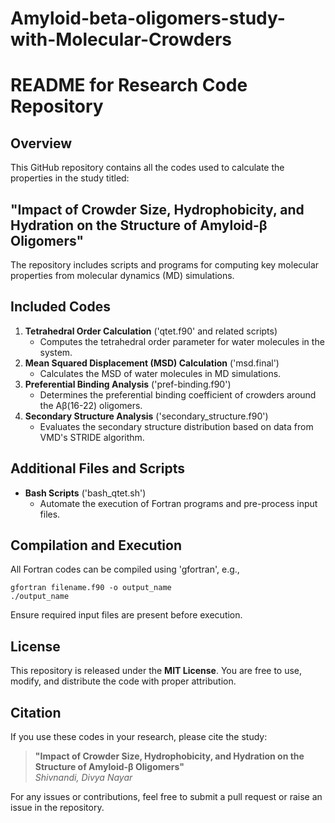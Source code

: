 # Amyloid-beta-oligomers-study-with-Molecular-Crowders


# README for Research Code Repository

## Overview
This GitHub repository contains all the codes used to calculate the properties in the study titled:

## "Impact of Crowder Size, Hydrophobicity, and Hydration on the Structure of Amyloid-β Oligomers"

The repository includes scripts and programs for computing key molecular properties from molecular dynamics (MD) simulations.

## Included Codes
1. **Tetrahedral Order Calculation** ('qtet.f90' and related scripts)
   - Computes the tetrahedral order parameter for water molecules in the system.
2. **Mean Squared Displacement (MSD) Calculation** ('msd.final')
   - Calculates the MSD of water molecules in MD simulations.
3. **Preferential Binding Analysis** ('pref-binding.f90')
   - Determines the preferential binding coefficient of crowders around the Aβ(16-22) oligomers.
4. **Secondary Structure Analysis** ('secondary_structure.f90')
   - Evaluates the secondary structure distribution based on data from VMD's STRIDE algorithm.

## Additional Files and Scripts
- **Bash Scripts** ('bash_qtet.sh')
  - Automate the execution of Fortran programs and pre-process input files.


## Compilation and Execution
All Fortran codes can be compiled using 'gfortran', e.g.,

    gfortran filename.f90 -o output_name
    ./output_name

Ensure required input files are present before execution.

## License
This repository is released under the **MIT License**. You are free to use, modify, and distribute the code with proper attribution.

## Citation  
If you use these codes in your research, please cite the study:  
> **"Impact of Crowder Size, Hydrophobicity, and Hydration on the Structure of Amyloid-β Oligomers"**  
> *Shivnandi, Divya Nayar*  

For any issues or contributions, feel free to submit a pull request or raise an issue in the repository.  



